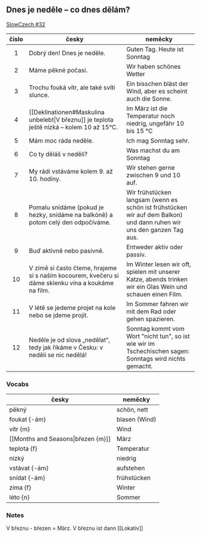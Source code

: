 
## Dnes je neděle – co dnes dělám?
[SlowCzech #32](https://slowczech.com/dnes-je-nedele/)

| čislo | česky                                                                                               | neměcky                                                                                                               |     
| :---: | --------------------------------------------------------------------------------------------------- | --------------------------------------------------------------------------------------------------------------------- |
|   1   | Dobrý den! Dnes je neděle.                                                                          | Guten Tag. Heute ist Sonntag                                                                                          |
|   2   | Máme pěkné počasí.                                                                                  | Wir haben schönes Wetter                                                                                              |
|   3   | Trochu fouká vítr, ale také svítí slunce.                                                           | Ein bisschen bläst der Wind, aber es scheint auch die Sonne.                                                          |
|   4   | [[Deklinationen#Maskulina unbelebt\|V březnu]] je teplota ještě nízká – kolem 10 až 15°C.                                                 | Im März ist die Temperatur noch niedrig, ungefähr 10 bis 15 °C                                                        |
|   5   | Mám moc ráda neděle.                                                                                | Ich mag Sonntag sehr.                                                                                                 |
|   6   | Co ty děláš v neděli?                                                                               | Was machst du am Sonntag                                                                                              |
|   7   | My rádi vstáváme kolem 9. až 10. hodiny.                                                            | Wir stehen gerne zwischen 9 und 10 auf.                                                                               |
|   8   | Pomalu snídáme (pokud je hezky, snídáme na balkóně) a potom celý den odpočíváme.                    | Wir frühstücken langsam (wenn es schön ist frühstücken wir auf dem Balkon) und dann ruhen wir uns den ganzen Tag aus. |
|   9   | Buď aktivně nebo pasivně.                                                                           | Entweder aktiv oder passiv.                                                                                           |
|  10   | V zimě si často čteme, hrajeme si s naším kocourem, kvečeru si dáme sklenku vína a koukáme na film. | Im Winter lesen wir oft, spielen mit unserer Katze, abends trinken wir ein Glas Wein und schauen einen Film.          |
|  11   | V létě se jedeme projet na kole nebo se jdeme projít.                                               | Im Sommer fahren wir mit dem Rad oder gehen spazieren.                                                                |
|  12   | Neděle je od slova „nedělat“, tedy jak říkáme v Česku: v neděli se nic nedělá!                      | Sonntag kommt vom Wort "nicht tun", so ist wie wir im Tschechischen sagen: Sonntags wird nichts gemacht.              |

### Vocabs
| česky | neměcky |
| ----- | ------- |
| pěkný | schön, nett |
| foukat {-ám} | blasen (Wind) |
| vítr {m}| Wind |
| [[Months and Seasons\|březen {m}]] | März |
| teplota {f} | Temperatur |
| nízký | niedrig |
| vstávat {-ám} | aufstehen |
| snídat {-ám} | frühstücken | 
| zima {f} | Winter |
| léto {n} | Sommer |

### Notes
V březnu - březen = März. V březnu ist dann [[Lokativ]]

